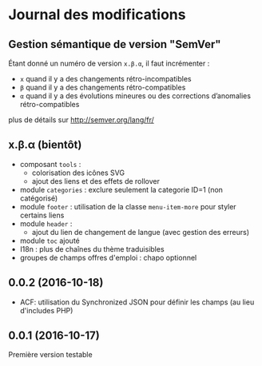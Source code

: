 # Journal des modifications

## Gestion sémantique de version "SemVer"

Étant donné un numéro de version `x.β.α`, il faut incrémenter :
* `x` quand il y a des changements rétro-incompatibles
* `β` quand il y a des changements rétro-compatibles
* `α` quand il y a des évolutions mineures ou des corrections d’anomalies rétro-compatibles

plus de détails sur http://semver.org/lang/fr/

## x.β.α (bientôt)

* composant `tools` :
  * colorisation des icônes SVG
  * ajout des liens et des effets de rollover
* module `categories` : exclure seulement la categorie ID=1 (non catégorisé)
* module `footer` : utilisation de la classe `menu-item-more` pour styler certains liens
* module `header` :
  * ajout du lien de changement de langue (avec gestion des erreurs)
* module `toc` ajouté
* I18n : plus de chaînes du thème traduisibles
* groupes de champs offres d'emploi : chapo optionnel

## 0.0.2 (2016-10-18)

* ACF: utilisation du Synchronized JSON pour définir les champs (au lieu d'includes PHP)

## 0.0.1 (2016-10-17)

Première version testable
